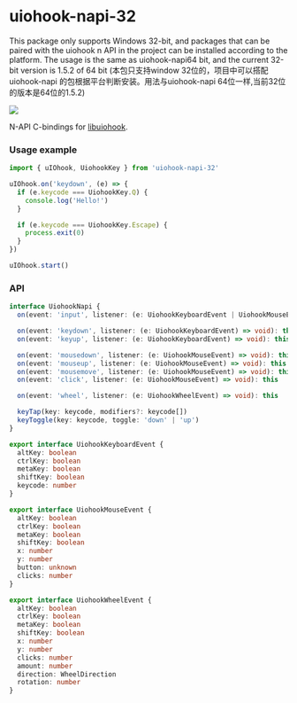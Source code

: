 # uiohook-napi-32

This package only supports Windows 32-bit, and packages that can be paired with the uiohook n API in the project can be installed according to the platform. The usage is the same as uiohook-napi64 bit, and the current 32-bit version is 1.5.2 of 64 bit
(本包只支持window 32位的，项目中可以搭配uiohook-napi 的包根据平台判断安装。用法与uiohook-napi 64位一样,当前32位的版本是64位的1.5.2)

[![](https://img.shields.io/npm/v/uiohook-napi/latest?color=CC3534&label=uiohook-napi&logo=npm&labelColor=212121)](https://www.npmjs.com/package/uiohook-napi)

N-API C-bindings for [libuiohook](https://github.com/kwhat/libuiohook).



### Usage example

```typescript
import { uIOhook, UiohookKey } from 'uiohook-napi-32'

uIOhook.on('keydown', (e) => {
  if (e.keycode === UiohookKey.Q) {
    console.log('Hello!')
  }

  if (e.keycode === UiohookKey.Escape) {
    process.exit(0)
  }
})

uIOhook.start()
```

### API

```typescript
interface UiohookNapi {
  on(event: 'input', listener: (e: UiohookKeyboardEvent | UiohookMouseEvent | UiohookWheelEvent) => void): this

  on(event: 'keydown', listener: (e: UiohookKeyboardEvent) => void): this
  on(event: 'keyup', listener: (e: UiohookKeyboardEvent) => void): this

  on(event: 'mousedown', listener: (e: UiohookMouseEvent) => void): this
  on(event: 'mouseup', listener: (e: UiohookMouseEvent) => void): this
  on(event: 'mousemove', listener: (e: UiohookMouseEvent) => void): this
  on(event: 'click', listener: (e: UiohookMouseEvent) => void): this

  on(event: 'wheel', listener: (e: UiohookWheelEvent) => void): this

  keyTap(key: keycode, modifiers?: keycode[])
  keyToggle(key: keycode, toggle: 'down' | 'up')
}

export interface UiohookKeyboardEvent {
  altKey: boolean
  ctrlKey: boolean
  metaKey: boolean
  shiftKey: boolean
  keycode: number
}

export interface UiohookMouseEvent {
  altKey: boolean
  ctrlKey: boolean
  metaKey: boolean
  shiftKey: boolean
  x: number
  y: number
  button: unknown
  clicks: number
}

export interface UiohookWheelEvent {
  altKey: boolean
  ctrlKey: boolean
  metaKey: boolean
  shiftKey: boolean
  x: number
  y: number
  clicks: number
  amount: number
  direction: WheelDirection
  rotation: number
}
```
